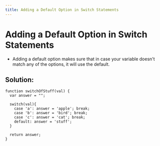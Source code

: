 ```yaml
---
title: Adding a Default Option in Switch Statements
---
```


# Adding a Default Option in Switch Statements

* Adding a default option makes sure that in case your variable doesn't match any of the options, it will use the default.

## Solution:
```
function switchOfStuff(val) {
  var answer = "";
  
  switch(val){
    case 'a': answer = 'apple'; break;
    case 'b': answer = 'bird'; break;
    case 'c': answer = 'cat'; break;
    default: answer = 'stuff';
  }
  
  return answer;  
}
```